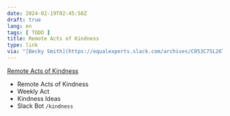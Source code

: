 ```yaml
---
date: 2024-02-19T02:45:58Z
draft: true
lang: en
tags: [ TODO ]
title: Remote Acts of Kindness
type: link
via: "[Becky Smith](https://equalexperts.slack.com/archives/C053C75L26T/p1708336078435859)"
---
```


[Remote Acts of Kindness](https://kindness.equalexperts.com/)

* Remote Acts of Kindness
* Weekly Act
* Kindness Ideas
* Slack Bot `/kindness`
